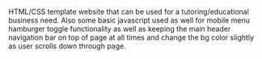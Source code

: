 HTML/CSS template website that can be used for a tutoring/educational business need. Also some basic javascript used as well for mobile menu hamburger toggle functionality as well as keeping the main header navigation bar on top of page at all times and change the bg color slightly as user scrolls down through page.
